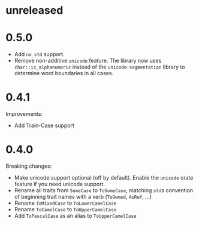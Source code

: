 # unreleased

# 0.5.0

- Add `no_std` support.
- Remove non-additive `unicode` feature. The library now uses `char::is_alphanumeric`
  instead of the `unicode-segmentation` library to determine word boundaries in all cases.

# 0.4.1

Improvements:

- Add Train-Case support

# 0.4.0

Breaking changes:

* Make unicode support optional (off by default). Enable the `unicode` crate
  feature if you need unicode support.
* Rename all traits from `SomeCase` to `ToSomeCase`, matching `std`s convention
  of beginning trait names with a verb (`ToOwned`, `AsRef`, …)
* Rename `ToMixedCase` to `ToLowerCamelCase`
* Rename `ToCamelCase` to `ToUpperCamelCase`
* Add `ToPascalCase` as an alias to `ToUpperCamelCase`
